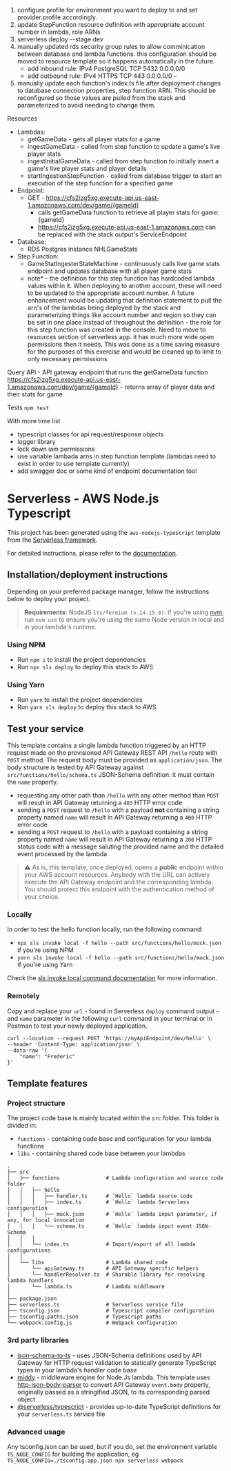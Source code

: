 1. configure profile for environment you want to deploy to and set provider.profile accordingly.
2. update StepFunction resource definition with appropriate account number in lambda, role ARNs
3. serverless deploy --stage dev
4. manually updated rds security group rules to allow comminication between database and lambda functions. this configuration should be
    moved to resource template so it happens automatically in the future.
    - add inbound rule: 	IPv4	PostgreSQL	TCP	5432	0.0.0.0/0
    - add outbound rule: 	IPv4	HTTPS	    TCP	443	    0.0.0.0/0	–
5. manually update each function's index.ts file after deployment changes to database connection properties, step function ARN. This should
    be reconfigured so those values are pulled from the stack and parameterized to avoid needing to change them.


Resources
 - Lambdas: 
   - getGameData - gets all player stats for a game
   - ingestGameData - called from step function to update a game's live player stats
   - ingestInitialGameData - called from step function to initially insert a game's live player stats and player details
   - startIngestionStepFunction - called from database trigger to start an execution of the step function for a specified game
 - Endpoint:
   - GET - https://cfs2izg5xg.execute-api.us-east-1.amazonaws.com/dev/game/{gameId}
     - calls getGameData function to retrieve all player stats for game: {gameId}
     - https://cfs2izg5xg.execute-api.us-east-1.amazonaws.com can be replaced with the stack output's ServiceEndpoint
 - Database:
   - RDS Postgres instance NHLGameStats
 - Step Function:
   - GameStatIngesterStateMachine - continuously calls live game stats endpoint and updates database with all player game stats
    - note* - the definition for this step function has hardcoded lambda values within it. When deploying to another account, these will
                need to be updated to the appropriate account number. A future enhancement would be updating that definition statement to pull
                the arn's of the lambdas being deployed by the stack and parameterizing things like account number and region so they can be set 
                in one place instead of throughout the definition
            - the role for this step function was created in the console. Need to move to resources section of serverless app. it has much more wide
                open permissions then it needs. This was done as a time saving measure for the purposes of this exercise and would be cleaned up to 
                limit to only necessary permissions


Query API - API gateway endpoint that runs the getGameData function
https://cfs2izg5xg.execute-api.us-east-1.amazonaws.com/dev/game/{gameId} - returns array of player data and their stats for game <gameId>


Tests
`npm test`


With more time list
- typescript classes for api request/response objects
- logger library
- lock down iam permissions
- use variable lambada arns in step function template (lambdas need to exist in order to use template currently)
- add swagger doc or some kind of endpoint documentation tool

# Serverless - AWS Node.js Typescript

This project has been generated using the `aws-nodejs-typescript` template from the [Serverless framework](https://www.serverless.com/).

For detailed instructions, please refer to the [documentation](https://www.serverless.com/framework/docs/providers/aws/).

## Installation/deployment instructions

Depending on your preferred package manager, follow the instructions below to deploy your project.

> **Requirements**: NodeJS `lts/fermium (v.14.15.0)`. If you're using [nvm](https://github.com/nvm-sh/nvm), run `nvm use` to ensure you're using the same Node version in local and in your lambda's runtime.

### Using NPM

- Run `npm i` to install the project dependencies
- Run `npx sls deploy` to deploy this stack to AWS

### Using Yarn

- Run `yarn` to install the project dependencies
- Run `yarn sls deploy` to deploy this stack to AWS

## Test your service

This template contains a single lambda function triggered by an HTTP request made on the provisioned API Gateway REST API `/hello` route with `POST` method. The request body must be provided as `application/json`. The body structure is tested by API Gateway against `src/functions/hello/schema.ts` JSON-Schema definition: it must contain the `name` property.

- requesting any other path than `/hello` with any other method than `POST` will result in API Gateway returning a `403` HTTP error code
- sending a `POST` request to `/hello` with a payload **not** containing a string property named `name` will result in API Gateway returning a `400` HTTP error code
- sending a `POST` request to `/hello` with a payload containing a string property named `name` will result in API Gateway returning a `200` HTTP status code with a message saluting the provided name and the detailed event processed by the lambda

> :warning: As is, this template, once deployed, opens a **public** endpoint within your AWS account resources. Anybody with the URL can actively execute the API Gateway endpoint and the corresponding lambda. You should protect this endpoint with the authentication method of your choice.

### Locally

In order to test the hello function locally, run the following command:

- `npx sls invoke local -f hello --path src/functions/hello/mock.json` if you're using NPM
- `yarn sls invoke local -f hello --path src/functions/hello/mock.json` if you're using Yarn

Check the [sls invoke local command documentation](https://www.serverless.com/framework/docs/providers/aws/cli-reference/invoke-local/) for more information.

### Remotely

Copy and replace your `url` - found in Serverless `deploy` command output - and `name` parameter in the following `curl` command in your terminal or in Postman to test your newly deployed application.

```
curl --location --request POST 'https://myApiEndpoint/dev/hello' \
--header 'Content-Type: application/json' \
--data-raw '{
    "name": "Frederic"
}'
```

## Template features

### Project structure

The project code base is mainly located within the `src` folder. This folder is divided in:

- `functions` - containing code base and configuration for your lambda functions
- `libs` - containing shared code base between your lambdas

```
.
├── src
│   ├── functions               # Lambda configuration and source code folder
│   │   ├── hello
│   │   │   ├── handler.ts      # `Hello` lambda source code
│   │   │   ├── index.ts        # `Hello` lambda Serverless configuration
│   │   │   ├── mock.json       # `Hello` lambda input parameter, if any, for local invocation
│   │   │   └── schema.ts       # `Hello` lambda input event JSON-Schema
│   │   │
│   │   └── index.ts            # Import/export of all lambda configurations
│   │
│   └── libs                    # Lambda shared code
│       └── apiGateway.ts       # API Gateway specific helpers
│       └── handlerResolver.ts  # Sharable library for resolving lambda handlers
│       └── lambda.ts           # Lambda middleware
│
├── package.json
├── serverless.ts               # Serverless service file
├── tsconfig.json               # Typescript compiler configuration
├── tsconfig.paths.json         # Typescript paths
└── webpack.config.js           # Webpack configuration
```

### 3rd party libraries

- [json-schema-to-ts](https://github.com/ThomasAribart/json-schema-to-ts) - uses JSON-Schema definitions used by API Gateway for HTTP request validation to statically generate TypeScript types in your lambda's handler code base
- [middy](https://github.com/middyjs/middy) - middleware engine for Node.Js lambda. This template uses [http-json-body-parser](https://github.com/middyjs/middy/tree/master/packages/http-json-body-parser) to convert API Gateway `event.body` property, originally passed as a stringified JSON, to its corresponding parsed object
- [@serverless/typescript](https://github.com/serverless/typescript) - provides up-to-date TypeScript definitions for your `serverless.ts` service file

### Advanced usage

Any tsconfig.json can be used, but if you do, set the environment variable `TS_NODE_CONFIG` for building the application, eg `TS_NODE_CONFIG=./tsconfig.app.json npx serverless webpack`
